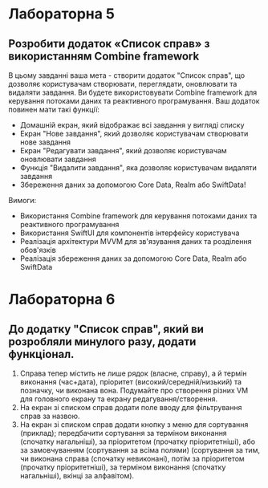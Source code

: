# Лабораторна 5
## Розробити додаток «Список справ» з використанням Combine framework

В цьому завданні ваша мета - створити додаток "Список справ", що дозволяє користувачам створювати, переглядати, оновлювати та видаляти завдання. Ви будете використовувати Combine framework для керування потоками даних та реактивного програмування. Ваш додаток повинен мати такі функції:

- Домашній екран, який відображає всі завдання у вигляді списку
- Екран "Нове завдання", який дозволяє користувачам створювати нове завдання
- Екран "Редагувати завдання", який дозволяє користувачам оновлювати завдання
- Функція "Видалити завдання", яка дозволяє користувачам видаляти завдання
- Збереження даних за допомогою Core Data, Realm або SwiftData!

Вимоги:
- Використання Combine framework для керування потоками даних та реактивного програмування
- Використання SwiftUI для компонентів інтерфейсу користувача
- Реалізація архітектури MVVM для зв'язування даних та розділення обов'язків
- Реалізація збереження даних за допомогою Core Data, Realm або SwiftData


# Лабораторна 6
## До додатку "Список справ", який ви розробляли минулого разу, додати функціонал.

1. Справа тепер містить не лише рядок (власне, справу), а й термін виконання (час+дата), пріоритет (високий/середній/низький) та позначку, чи виконана вона. Подумайте про створення різних VM для головного екрану та екрану редагування/створення.
2. На екран зі списком справ додати поле вводу для фільтрування справ за назвою.
3. На екран зі списком справ додати кнопку з меню для сортування (приклад); передбачити сортування за терміном виконання (спочатку нагальніші), за пріоритетом (прочатку пріоритетніші), або за замовчуванням (сортування за всіма полями) (сортування за тим, чи виконана справа (спочатку невиконані), потім за пріоритетом (прочатку пріоритетніші), за терміном виконання (спочатку нагальніші), вкінці за алфавітом).
